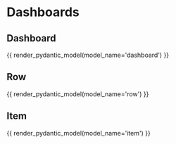 # Dashboards
## Dashboard
{{ render_pydantic_model(model_name='dashboard') }}

## Row
{{ render_pydantic_model(model_name='row') }}

## Item
{{ render_pydantic_model(model_name='item') }}